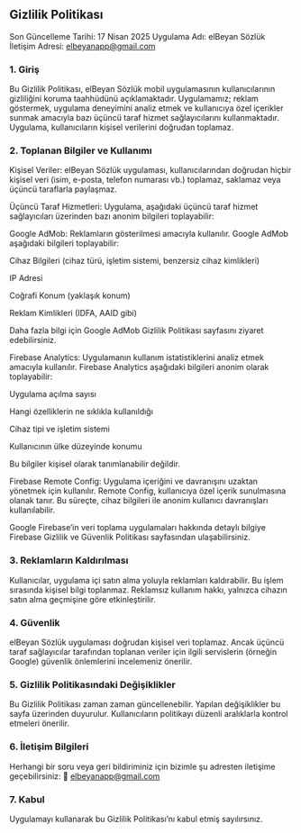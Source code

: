 ## Gizlilik Politikası
Son Güncelleme Tarihi: 17 Nisan 2025
Uygulama Adı: elBeyan Sözlük
İletişim Adresi: elbeyanapp@gmail.com

### 1. Giriş
Bu Gizlilik Politikası, elBeyan Sözlük mobil uygulamasının kullanıcılarının gizliliğini koruma taahhüdünü açıklamaktadır. Uygulamamız; reklam göstermek, uygulama deneyimini analiz etmek ve kullanıcıya özel içerikler sunmak amacıyla bazı üçüncü taraf hizmet sağlayıcılarını kullanmaktadır. Uygulama, kullanıcıların kişisel verilerini doğrudan toplamaz.

### 2. Toplanan Bilgiler ve Kullanımı
Kişisel Veriler:
elBeyan Sözlük uygulaması, kullanıcılarından doğrudan hiçbir kişisel veri (isim, e-posta, telefon numarası vb.) toplamaz, saklamaz veya üçüncü taraflarla paylaşmaz.

Üçüncü Taraf Hizmetleri:
Uygulama, aşağıdaki üçüncü taraf hizmet sağlayıcıları üzerinden bazı anonim bilgileri toplayabilir:

Google AdMob:
Reklamların gösterilmesi amacıyla kullanılır. Google AdMob aşağıdaki bilgileri toplayabilir:

Cihaz Bilgileri (cihaz türü, işletim sistemi, benzersiz cihaz kimlikleri)

IP Adresi

Coğrafi Konum (yaklaşık konum)

Reklam Kimlikleri (IDFA, AAID gibi)

Daha fazla bilgi için Google AdMob Gizlilik Politikası sayfasını ziyaret edebilirsiniz.

Firebase Analytics:
Uygulamanın kullanım istatistiklerini analiz etmek amacıyla kullanılır. Firebase Analytics aşağıdaki bilgileri anonim olarak toplayabilir:

Uygulama açılma sayısı

Hangi özelliklerin ne sıklıkla kullanıldığı

Cihaz tipi ve işletim sistemi

Kullanıcının ülke düzeyinde konumu

Bu bilgiler kişisel olarak tanımlanabilir değildir.

Firebase Remote Config:
Uygulama içeriğini ve davranışını uzaktan yönetmek için kullanılır. Remote Config, kullanıcıya özel içerik sunulmasına olanak tanır. Bu süreçte, cihaz bilgileri ile anonim kullanıcı davranışları kullanılabilir.

Google Firebase’in veri toplama uygulamaları hakkında detaylı bilgiye Firebase Gizlilik ve Güvenlik Politikası sayfasından ulaşabilirsiniz.

### 3. Reklamların Kaldırılması
Kullanıcılar, uygulama içi satın alma yoluyla reklamları kaldırabilir. Bu işlem sırasında kişisel bilgi toplanmaz. Reklamsız kullanım hakkı, yalnızca cihazın satın alma geçmişine göre etkinleştirilir.

### 4. Güvenlik
elBeyan Sözlük uygulaması doğrudan kişisel veri toplamaz. Ancak üçüncü taraf sağlayıcılar tarafından toplanan veriler için ilgili servislerin (örneğin Google) güvenlik önlemlerini incelemeniz önerilir.

### 5. Gizlilik Politikasındaki Değişiklikler
Bu Gizlilik Politikası zaman zaman güncellenebilir. Yapılan değişiklikler bu sayfa üzerinden duyurulur. Kullanıcıların politikayı düzenli aralıklarla kontrol etmeleri önerilir.

### 6. İletişim Bilgileri
Herhangi bir soru veya geri bildiriminiz için bizimle şu adresten iletişime geçebilirsiniz:
📧 elbeyanapp@gmail.com

### 7. Kabul
Uygulamayı kullanarak bu Gizlilik Politikası’nı kabul etmiş sayılırsınız.
